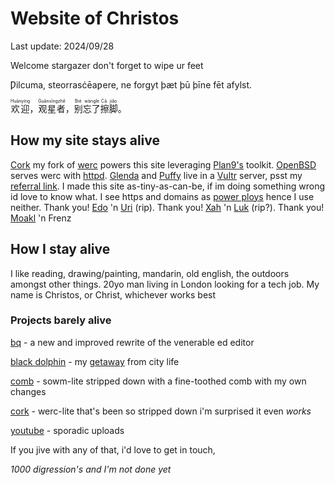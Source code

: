 <meta charset=utf-8>
<style>body{background: url(.pix/a.avif) no-repeat bottom right;}</style>

# Website of Christos

Last update: 2024/09/28

Welcome stargazer don't forget to wipe ur feet

Ƿilcuma, steorrasċēaƿere, ne forgyt þæt þū þīne fēt afylst.

<ruby>欢迎<rt>Huānyíng</rt></ruby>，<ruby>观星者<rt>Guānxīngzhě</rt></ruby>，<ruby>别忘了<rt>Bié wàngle</rt></ruby><ruby>擦脚<rt>Cā jiǎo</rt></ruby>。

## How my site stays alive

[Cork](//github.com/christc4/cork) my fork of [werc](//werc.cat-v.org) powers this site leveraging [Plan9's](//9p.io/plan9) toolkit. [OpenBSD](//openbsd.org) serves werc with [httpd](//openbsdhandbook.com/services/webserver/basic_webserver/). [Glenda](//glenda.cat-v.org) and [Puffy](//openbsd.org/artwork.html) live in a [Vultr](//vultr.com) server, psst my [referral link](//vultr.com/?ref=9595585). I made this site as-tiny-as-can-be, if im doing something wrong id love to know what. I see https and domains as [power ploys](//xahlee.info/w/why_no_https.html) hence I use neither. Thank you! [Edo](//github.com/EdoardoLaGreca) 'n [Uri](//uriel.cat-v.org) (rip). Thank you! [Xah](//xahlee.info) 'n [Luk](//lukesmith.xyz) (rip?). Thank you! [Moakl](//github.com/moakal) 'n Frenz

## How I stay alive

I like reading, drawing/painting, mandarin, old english, the outdoors amongst other things. 20yo man living in London looking for a tech job. My name is Christos, or Christ, whichever works best

### Projects barely alive

[bq](//github.com/christc4/bq) - a new and improved rewrite of the venerable ed editor

[black dolphin](//en.wikipedia.org/wiki/Black_Dolphin_prison) - my [getaway](//95.179.238.202/blog/if/home/black_dolphin/) from city life

[comb](//github.com/christc4/comb) - sowm-lite stripped down with a fine-toothed comb with my own changes

[cork](//github.com/christc4/cork) - werc-lite that's been so stripped down i'm surprised it even _works_

[youtube](//youtube.com/@avsbq) - sporadic uploads

If you jive with any of that, i'd love to get in touch, 

_1000 digression's and I'm not done yet_
